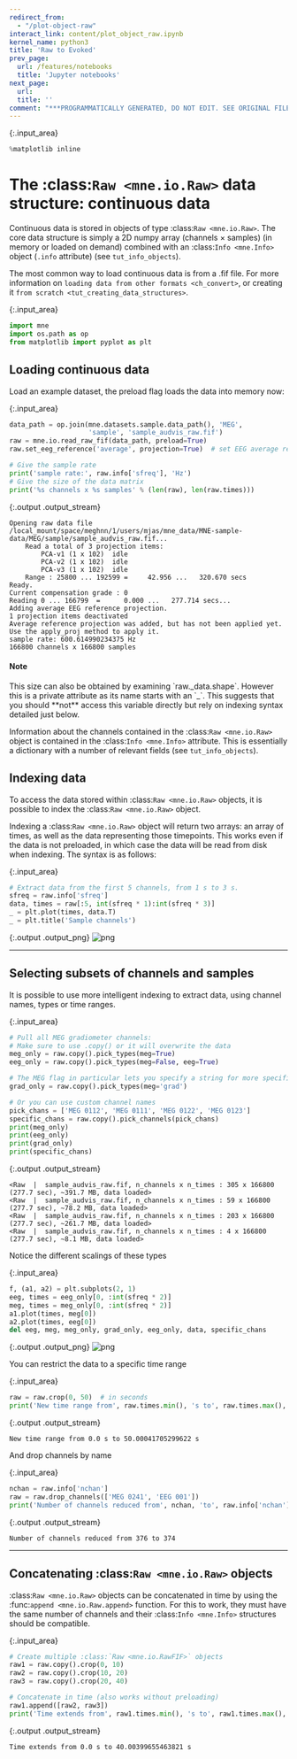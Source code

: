 ```yaml
---
redirect_from:
  - "/plot-object-raw"
interact_link: content/plot_object_raw.ipynb
kernel_name: python3
title: 'Raw to Evoked'
prev_page:
  url: /features/notebooks
  title: 'Jupyter notebooks'
next_page:
  url: 
  title: ''
comment: "***PROGRAMMATICALLY GENERATED, DO NOT EDIT. SEE ORIGINAL FILES IN /content***"
---
```




{:.input_area}
```python
%matplotlib inline
```




The :class:`Raw <mne.io.Raw>` data structure: continuous data
=============================================================

Continuous data is stored in objects of type :class:`Raw <mne.io.Raw>`.
The core data structure is simply a 2D numpy array (channels × samples)
(in memory or loaded on demand) combined with an
:class:`Info <mne.Info>` object (`.info` attribute)
(see `tut_info_objects`).

The most common way to load continuous data is from a .fif file. For more
information on `loading data from other formats <ch_convert>`, or
creating it `from scratch <tut_creating_data_structures>`.





{:.input_area}
```python
import mne
import os.path as op
from matplotlib import pyplot as plt
```


Loading continuous data
-----------------------

Load an example dataset, the preload flag loads the data into memory now:





{:.input_area}
```python
data_path = op.join(mne.datasets.sample.data_path(), 'MEG',
                    'sample', 'sample_audvis_raw.fif')
raw = mne.io.read_raw_fif(data_path, preload=True)
raw.set_eeg_reference('average', projection=True)  # set EEG average reference

# Give the sample rate
print('sample rate:', raw.info['sfreq'], 'Hz')
# Give the size of the data matrix
print('%s channels x %s samples' % (len(raw), len(raw.times)))
```


{:.output .output_stream}
```
Opening raw data file /local_mount/space/meghnn/1/users/mjas/mne_data/MNE-sample-data/MEG/sample/sample_audvis_raw.fif...
    Read a total of 3 projection items:
        PCA-v1 (1 x 102)  idle
        PCA-v2 (1 x 102)  idle
        PCA-v3 (1 x 102)  idle
    Range : 25800 ... 192599 =     42.956 ...   320.670 secs
Ready.
Current compensation grade : 0
Reading 0 ... 166799  =      0.000 ...   277.714 secs...
Adding average EEG reference projection.
1 projection items deactivated
Average reference projection was added, but has not been applied yet. Use the apply_proj method to apply it.
sample rate: 600.614990234375 Hz
166800 channels x 166800 samples

```

<div class="alert alert-info"><h4>Note</h4><p>This size can also be obtained by examining `raw._data.shape`.
          However this is a private attribute as its name starts
          with an `_`. This suggests that you should **not** access this
          variable directly but rely on indexing syntax detailed just below.</p></div>



Information about the channels contained in the :class:`Raw <mne.io.Raw>`
object is contained in the :class:`Info <mne.Info>` attribute.
This is essentially a dictionary with a number of relevant fields (see
`tut_info_objects`).



Indexing data
-------------

To access the data stored within :class:`Raw <mne.io.Raw>` objects,
it is possible to index the :class:`Raw <mne.io.Raw>` object.

Indexing a :class:`Raw <mne.io.Raw>` object will return two arrays: an array
of times, as well as the data representing those timepoints. This works
even if the data is not preloaded, in which case the data will be read from
disk when indexing. The syntax is as follows:





{:.input_area}
```python
# Extract data from the first 5 channels, from 1 s to 3 s.
sfreq = raw.info['sfreq']
data, times = raw[:5, int(sfreq * 1):int(sfreq * 3)]
_ = plt.plot(times, data.T)
_ = plt.title('Sample channels')
```



{:.output .output_png}
![png](/autofs/homes/001/mj513/Desktop/github_repos/mne-workshop-brown/_build/plot_object_raw_8_0.png)



-----------------------------------------
Selecting subsets of channels and samples
-----------------------------------------

It is possible to use more intelligent indexing to extract data, using
channel names, types or time ranges.





{:.input_area}
```python
# Pull all MEG gradiometer channels:
# Make sure to use .copy() or it will overwrite the data
meg_only = raw.copy().pick_types(meg=True)
eeg_only = raw.copy().pick_types(meg=False, eeg=True)

# The MEG flag in particular lets you specify a string for more specificity
grad_only = raw.copy().pick_types(meg='grad')

# Or you can use custom channel names
pick_chans = ['MEG 0112', 'MEG 0111', 'MEG 0122', 'MEG 0123']
specific_chans = raw.copy().pick_channels(pick_chans)
print(meg_only)
print(eeg_only)
print(grad_only)
print(specific_chans)
```


{:.output .output_stream}
```
<Raw  |  sample_audvis_raw.fif, n_channels x n_times : 305 x 166800 (277.7 sec), ~391.7 MB, data loaded>
<Raw  |  sample_audvis_raw.fif, n_channels x n_times : 59 x 166800 (277.7 sec), ~78.2 MB, data loaded>
<Raw  |  sample_audvis_raw.fif, n_channels x n_times : 203 x 166800 (277.7 sec), ~261.7 MB, data loaded>
<Raw  |  sample_audvis_raw.fif, n_channels x n_times : 4 x 166800 (277.7 sec), ~8.1 MB, data loaded>

```

Notice the different scalings of these types





{:.input_area}
```python
f, (a1, a2) = plt.subplots(2, 1)
eeg, times = eeg_only[0, :int(sfreq * 2)]
meg, times = meg_only[0, :int(sfreq * 2)]
a1.plot(times, meg[0])
a2.plot(times, eeg[0])
del eeg, meg, meg_only, grad_only, eeg_only, data, specific_chans
```



{:.output .output_png}
![png](/autofs/homes/001/mj513/Desktop/github_repos/mne-workshop-brown/_build/plot_object_raw_12_0.png)



You can restrict the data to a specific time range





{:.input_area}
```python
raw = raw.crop(0, 50)  # in seconds
print('New time range from', raw.times.min(), 's to', raw.times.max(), 's')
```


{:.output .output_stream}
```
New time range from 0.0 s to 50.00041705299622 s

```

And drop channels by name





{:.input_area}
```python
nchan = raw.info['nchan']
raw = raw.drop_channels(['MEG 0241', 'EEG 001'])
print('Number of channels reduced from', nchan, 'to', raw.info['nchan'])
```


{:.output .output_stream}
```
Number of channels reduced from 376 to 374

```

--------------------------------------------------
Concatenating :class:`Raw <mne.io.Raw>` objects
--------------------------------------------------

:class:`Raw <mne.io.Raw>` objects can be concatenated in time by using the
:func:`append <mne.io.Raw.append>` function. For this to work, they must
have the same number of channels and their :class:`Info
<mne.Info>` structures should be compatible.





{:.input_area}
```python
# Create multiple :class:`Raw <mne.io.RawFIF>` objects
raw1 = raw.copy().crop(0, 10)
raw2 = raw.copy().crop(10, 20)
raw3 = raw.copy().crop(20, 40)

# Concatenate in time (also works without preloading)
raw1.append([raw2, raw3])
print('Time extends from', raw1.times.min(), 's to', raw1.times.max(), 's')
```


{:.output .output_stream}
```
Time extends from 0.0 s to 40.00399655463821 s

```
